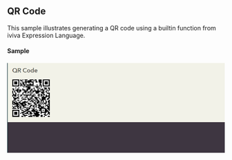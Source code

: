 ## QR Code

This sample illustrates generating a QR code using a builtin function from iviva Expression Language.

#### Sample

![QR Code](images/s1.PNG)
